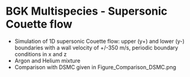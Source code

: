 # BGK Multispecies - Supersonic Couette flow
* Simulation of 1D supersonic Couette flow: upper (y+) and lower (y-) boundaries with a wall velocity of +/-350 m/s, periodic boundary conditions in x and z
* Argon and Helium mixture
* Comparison with DSMC given in Figure_Comparison_DSMC.png